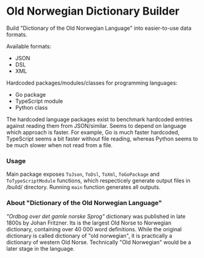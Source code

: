 # Old Norwegian Dictionary Builder

Build "Dictionary of the Old Norwegian Language" into easier-to-use data formats.

Available formats:
- JSON
- DSL
- XML

Hardcoded packages/modules/classes for programming languages:
- Go package
- TypeScript module
- Python class

The hardcoded language packages exist to benchmark hardcoded entries against reading them from JSON/similar. Seems to depend on language which approach is faster. For example, Go is much faster hardcoded, TypeScript seems a bit faster without file reading, whereas Python seems to be much slower when not read from a file.

### Usage

Main package exposes `ToJson`, `ToDsl`, `ToXml`, `ToGoPackage` and `ToTypeScriptModule` functions, which respecticely generate output files in /build/ directory. Running `main` function generates all outputs.

### About "Dictionary of the Old Norwegian Language"

_"Ordbog over det gamle norske Sprog"_ dictionary was published in late 1800s by Johan Fritzner. Its is the largest Old Norse to Norwegian dictionary, containing over 40 000 word definitions. While the original dictionary is called dictionary of "old norwegian", it is practically a dictionary of western Old Norse. Technically "Old Norwegian" would be a later stage in the language.
